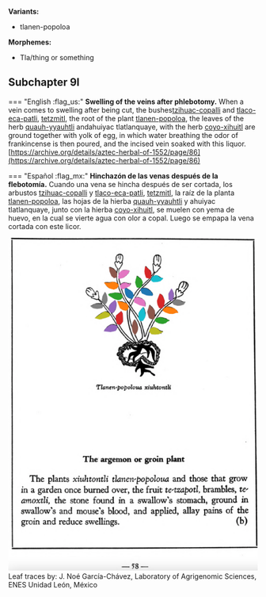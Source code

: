 **Variants:**

- tlanen-popoloa


**Morphemes:**

- Tla/thing or something


## Subchapter 9l  

=== "English :flag_us:"
    **Swelling of the veins after phlebotomy.** When a vein comes to swelling after being cut, the bushes[tzihuac-copalli](Tzihuac-copalli.md) and [tlaco-eca-patli](Tlaco-ecapatli.md), [tetzmitl](Tetzmitl.md), the root of the plant [tlanen-popoloa](Tla-nen-popoloua.md), the leaves of the herb [quauh-yyauhtli](Quauh-yyauhtli.md) andahuiyac tlatlanquaye, with the herb [coyo-xihuitl](Coyo-xihuitl.md) are ground together with yolk of egg, in which water breathing the odor of frankincense is then poured, and the incised vein soaked with this liquor.  
    [https://archive.org/details/aztec-herbal-of-1552/page/86](https://archive.org/details/aztec-herbal-of-1552/page/86)  


=== "Español :flag_mx:"
    **Hinchazón de las venas después de la flebotomía.** Cuando una vena se hincha después de ser cortada, los arbustos [tzihuac-copalli](Tzihuac-copalli.md) y [tlaco-eca-patli](Tlaco-ecapatli.md), [tetzmitl](Tetzmitl.md), la raíz de la planta [tlanen-popoloa](Tla-nen-popoloua.md), las hojas de la hierba [quauh-yyauhtli](Quauh-yyauhtli.md) y ahuiyac tlatlanquaye, junto con la hierba [coyo-xihuitl](Coyo-xihuitl.md), se muelen con yema de huevo, en la cual se vierte agua con olor a copal. Luego se empapa la vena cortada con este licor.  

![N_ID205_p058_01_Tla-nen-popoloua.png](assets/N_ID205_p058_01_Tla-nen-popoloua.png)  
Leaf traces by: J. Noé García-Chávez, Laboratory of Agrigenomic Sciences, ENES Unidad León, México  
